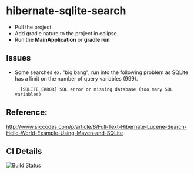 # hibernate-sqlite-search
* Pull the project.
* Add gradle nature to the project in eclipse.
* Run the **MainApplication** or **gradle run**

## Issues
* Some searches ex. "big bang", run into the following problem as SQLite has a limit on the number of query variables (999).

		[SQLITE_ERROR] SQL error or missing database (too many SQL variables)

## Reference:
http://www.srccodes.com/p/article/8/Full-Text-Hibernate-Lucene-Search-Hello-World-Example-Using-Maven-and-SQLite


## CI Details
[![Build Status][1]][2]

[1]: https://secure.travis-ci.org/SwaroopG/hibernate-sqlite-search.png
[2]: http://www.travis-ci.org/SwaroopG/hibernate-sqlite-search
